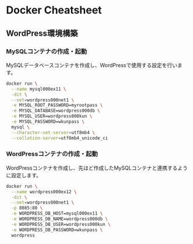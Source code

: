 # Docker Cheatsheet
## WordPress環境構築

### MySQLコンテナの作成・起動

MySQLデータベースコンテナを作成し、WordPressで使用する設定を行います。

```bash
docker run \
  --name mysql000ex11 \
  -dit \
  --net=wordpress000net1 \
  -e MYSQL_ROOT_PASSWORD=myrootpass \
  -e MYSQL_DATABASE=wordpress000db \
  -e MYSQL_USER=wordpress000kun \
  -e MYSQL_PASSWORD=wkunpass \
  mysql \
  --character-set-server=utf8mb4 \
  --collation-server=utf8mb4_unicode_ci
```

### WordPressコンテナの作成・起動

WordPressコンテナを作成し、先ほど作成したMySQLコンテナと連携するように設定します。

```bash
docker run \
  --name wordpress000ex12 \
  -dit \
  --net=wordpress000net1 \
  -p 8085:80 \
  -e WORDPRESS_DB_HOST=mysql000ex11 \
  -e WORDPRESS_DB_NAME=wordpress000db \
  -e WORDPRESS_DB_USER=wordpress000kun \
  -e WORDPRESS_DB_PASSWORD=wkunpass \
  wordpress
```